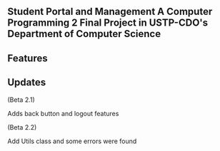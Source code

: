 ## Student Portal and Management A Computer Programming 2 Final Project in USTP-CDO's Department of Computer Science

## Features

## Updates

(Beta 2.1)

Adds back button and logout features

(Beta 2.2)

Add Utils class and some errors were found